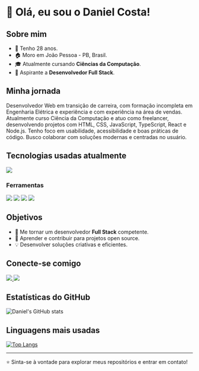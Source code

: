 # 👋 Olá, eu sou o Daniel Costa!

## Sobre mim
- 🎂 Tenho 28 anos.
- 🏠 Moro em João Pessoa - PB, Brasil.
- 🎓 Atualmente cursando **Ciências da Computação**.
- 🚀 Aspirante a **Desenvolvedor Full Stack**.

## Minha jornada
Desenvolvedor Web em transição de carreira, com formação incompleta em Engenharia Elétrica e experiência e com experiência na área de vendas. Atualmente curso Ciência da Computação e atuo como freelancer, desenvolvendo projetos com HTML, CSS, JavaScript, TypeScript, React e Node.js. Tenho foco em usabilidade, acessibilidade e boas práticas de código. Busco colaborar com soluções modernas e centradas no usuário.

## Tecnologias usadas atualmente
<p>
  <a href="https://skillicons.dev">
    <img src="https://skillicons.dev/icons?i=react,js,ts,html,css," />
  </a>
</p>

### Ferramentas
<p>
<img src="https://img.shields.io/badge/node.js-6DA55F?style=for-the-badge&logo=node.js&logoColor=white">
<img src="https://img.shields.io/badge/GitHub-100000?style=for-the-badge&logo=github&logoColor=white">
<img src="https://img.shields.io/badge/GIT-E44C30?style=for-the-badge&logo=git&logoColor=white">
<img src="https://img.shields.io/badge/Visual_Studio_Code-0078D4?style=for-the-badge&logo=visual%20studio%20code&logoColor=white">
</p>

## Objetivos
- 🎯 Me tornar um desenvolvedor **Full Stack** competente.
- 🌱 Aprender e contribuir para projetos open source.
- 💡 Desenvolver soluções criativas e eficientes.

## Conecte-se comigo
<p align="left">

<p>
  <a href="https://www.instagram.com/dcc.daniel/">
    <img src="https://skillicons.dev/icons?i=instagram" />
  </a>
  <a href="https://www.linkedin.com/in/daniel-correia-costa/">
    <img src="https://skillicons.dev/icons?i=linkedin" />
  </a>
</p>
</p>

## Estatísticas do GitHub
![Daniel's GitHub stats](https://github-readme-stats.vercel.app/api?username=danielcoosta1&show_icons=true&theme=tokyonight)

## Linguagens mais usadas
[![Top Langs](https://github-readme-stats.vercel.app/api/top-langs/?username=danielcoosta1&layout=donut)](https://github.com/danielcoosta1/github-readme-stats)

---

⭐️ Sinta-se à vontade para explorar meus repositórios e entrar em contato!
